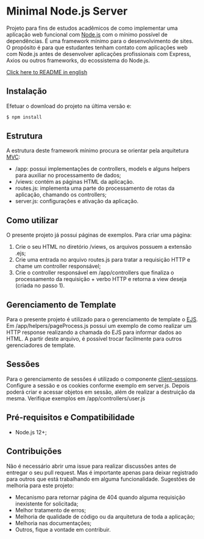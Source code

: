 
# Minimal Node.js Server
Projeto para fins de estudos acadêmicos de como implementar uma aplicação web funcional com [Node.js](https://nodejs.org/) com o mínimo possível de dependências. É uma framework mínimo para o desenvolvimento de sites. O propósito é para que estudantes tenham contato com aplicações web com Node.js antes de desenvolver aplicações profissionais com Express, Axios ou outros frameworks, do ecossistema do Node.js.

[Click here to README in english](README-en.md)

## Instalação
Efetuar o download do projeto na última versão e:
```bash
$ npm install
```


## Estrutura
A estrutura deste framework mínimo procura se orientar pela arquitetura [MVC](https://pt.wikipedia.org/wiki/MVC):
- /app: possui implementações de controllers, models e alguns helpers para auxiliar no processamento de dados;
- /views: contém as páginas HTML da aplicação.
- routes.js: implementa uma parte do processamento de rotas da aplicação, chamando os controllers;
- server.js: configurações e ativação da aplicação.



## Como utilizar
O presente projeto já possui páginas de exemplos. Para criar uma página:
1. Crie o seu HTML no diretório /views, os arquivos possuem a extensão .ejs;
2. Crie uma entrada no arquivo routes.js para tratar a requisição HTTP e chame um controller responsável;
3. Crie o controller responsável em /app/controllers que finaliza o processamento da requisição + verbo HTTP e retorna a view deseja (criada no passo 1).



## Gerenciamento de Template
Para o presente projeto é utilizado para o gerenciamento de template o [EJS](https://ejs.co/). Em /app/helpers/pageProcess.js possui um exemplo de como realizar um HTTP response realizando a chamada do EJS para informar dados ao HTML. A partir deste arquivo, é possível trocar facilmente para outros gerenciadores de template.


## Sessões
Para o gerenciamento de sessões é utilizado o componente [client-sessions](https://github.com/mozilla/node-client-sessions). Configure a sessão e os cookies conforme exemplo em server.js. Depois poderá criar e acessar objetos em sessão, além de realizar a destruição da mesma. Verifique exemplos em /app/controllers/user.js


## Pré-requisitos e Compatibilidade
- Node.js 12+;


## Contribuições
Não é necessário abrir uma issue para realizar discussões antes de entregar o seu pull request. Mas é importante apenas para deixar registrado para outros que está trabalhando em alguma funcionalidade. Sugestões de melhoria para este projeto:
- Mecanismo para retornar página de 404 quando alguma requisição inexistente for solicitada;
- Melhor tratamento de erros;
- Melhoria de qualidade de código ou da arquitetura de toda a aplicação;
- Melhoria nas documentações;
- Outros, fique a vontade em contribuir.
